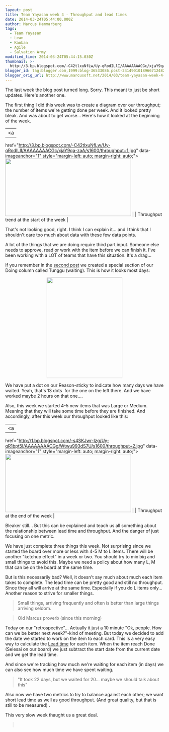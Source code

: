 ```yaml
---
layout: post
title: Team Yayasan week 4 - Throughput and lead times
date: 2014-03-24T05:44:00.000Z
author: Marcus Hammarberg
tags:
  - Team Yayasan
  - Lean
  - Kanban
  - Agile
  - Salvation Army
modified_time: 2014-03-24T05:44:15.030Z
thumbnail: >-
  http://3.bp.blogspot.com/-C42tlxuNfLw/Uy-qRodILlI/AAAAAAAACGc/xjaY9qa-zaA/s72-c/throughput+1.jpg
blogger_id: tag:blogger.com,1999:blog-36533086.post-2414901018966712482
blogger_orig_url: http://www.marcusoft.net/2014/03/team-yayasan-week-4-throughput-and-lead.html
---
```



<div>

The last week the blog post turned long. Sorry. This meant to just be
short updates. Here's another one.

The first thing I did this week was to create a diagram over our
throughput; the number of items we're getting done per week. And it
looked pretty bleak. And was about to get worse... Here's how it looked
at the beginning of the week.

|                                                                                                         |
|:-------------------------------------------------------------------------------------------------------:|
|                                                    <a
  href="http://3.bp.blogspot.com/-C42tlxuNfLw/Uy-qRodILlI/AAAAAAAACGc/xjaY9qa-zaA/s1600/throughput+1.jpg"
                 data-imageanchor="1" style="margin-left: auto; margin-right: auto;"><img
  src="http://3.bp.blogspot.com/-C42tlxuNfLw/Uy-qRodILlI/AAAAAAAACGc/xjaY9qa-zaA/s1600/throughput+1.jpg"
                             data-border="0" width="400" height="183" /></a>                              |
|                                Throughput trend at the start of the week                                |

That's not looking good, right. I think I can explain it... and I think
that I shouldn't care too much about data with these few data points.

A lot of the things that we are doing require
third part input. Someone else needs to approve, read or work with the
item before we can finish it. I've been working with a LOT of teams that
have this situation. It's a drag...

If you remember in the <a
href="http://www.marcusoft.net/2014/03/team-yayasan-week-2-transparency.html"
target="_blank">second post</a> we created a special section of our
Doing column called Tunggu (waiting). This is how it looks most days:

<div class="separator" style="clear: both; text-align: center;">

<a
href="http://1.bp.blogspot.com/-Kg-g-uCJ1jQ/Uy-roNQTyZI/AAAAAAAACGw/wYANSOKM1fk/s1600/2014-03-24+10.44.28.jpg"
data-imageanchor="1" style="margin-left: 1em; margin-right: 1em;"><img
src="http://1.bp.blogspot.com/-Kg-g-uCJ1jQ/Uy-roNQTyZI/AAAAAAAACGw/wYANSOKM1fk/s1600/2014-03-24+10.44.28.jpg"
data-border="0" width="240" height="320" /></a>

</div>

We have put a dot on our Reason-sticky to indicate how many days we have
waited. Yeah, that's 13 dots  for the one on the left there. And we have
worked maybe 2 hours on that one....

Also, this week we started 4-5 new items that was Large or Medium.
Meaning that they will take some time before they are finished. And
accordingly, after this week our throughput looked like this:

|                                                                                                         |
|:-------------------------------------------------------------------------------------------------------:|
|                                                    <a
  href="http://1.bp.blogspot.com/-s4SKJwr-Izg/Uy-qR1bpt5I/AAAAAAAACGg/Wtwu993dS7U/s1600/throughput+2.jpg"
                 data-imageanchor="1" style="margin-left: auto; margin-right: auto;"><img
  src="http://1.bp.blogspot.com/-s4SKJwr-Izg/Uy-qR1bpt5I/AAAAAAAACGg/Wtwu993dS7U/s1600/throughput+2.jpg"
                             data-border="0" width="400" height="185" /></a>                              |
|                                    Throughput at the end of the week                                    |

Bleaker still... But this can be explained and teach us all something
about the relationship between lead time and throughput. And the danger
of just focusing on one metric.

We have just complete three things this week. Not surprising since we
started the board over more or less with 4-5 M to L items. There will be
another "ketchup effect" in a week or two. You should try to mix big and
small things to avoid this. Maybe we need a policy about how many L, M
that can be on the board at the same time.

But is this necessarily bad? Well, it doesn't say much about much each
item takes to complete. The lead time can be pretty good and still no
throughput. Since they all will arrive at the same time. Especially if
you do L items only... Another reason to strive for smaller things.

> Small things, arriving frequently and often is better than large
> things arriving seldom.

> Old Marcus proverb (since this morning)

Today on our "retrospective"... Actually it just a 10 minute "Ok,
people. How can we be better next week?"-kind of meeting. But today we
decided to add the date we started to work on the item to each card.
This is a very easy way to calculate the
<a href="http://en.wikipedia.org/wiki/Lead_time" target="_blank">Lead
time</a> for each item. When the item reach Done (Selesai on our board)
we just subtract the start date from the current date and we get the
lead time.

And since we're tracking how much we're waiting for each item (in days)
we can also see how much time we have spent waiting.

> "It took 22 days, but we waited for 20... maybe we should talk about
> this"

Also now we have two metrics to try to balance against each other; we
want short lead time as well as good throughput. (And great quality, but
that is still to be measured) .

This very slow week thaught us a great deal.

>  

</div>
